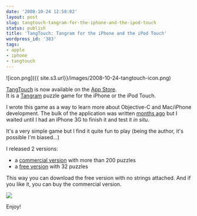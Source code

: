 ```yaml
---
date: '2008-10-24 12:58:02'
layout: post
slug: tangtouch-tangram-for-the-iphone-and-the-ipod-touch
status: publish
title: 'TangTouch: Tangram for the iPhone and the iPod Touch'
wordpress_id: '383'
tags:
- apple
- iphone
- tangtouch
---
```


![icon.png]({{ site.s3.url}}/images/2008-10-24-tangtouch-icon.png)

[TangTouch][tangtouch] is now available on the [App Store][tangtouch-itunes].  
It is a [Tangram][tangram] puzzle game for the iPhone or the iPod Touch.

I wrote this game as a way to learn more about Objective-C and Mac/iPhone development.
The bulk of the application was written [months ago][iphone-sdk] but I waited until I had an iPhone 3G to finish it and test it _in situ_.

It's a very simple game but I find it quite fun to play (being the author, it's possible I'm biased...) 

I released 2 versions:

* a [commercial version][tangtouch-itunes] with more than 200 puzzles
* a [free version][tangtouch-lite-itunes] with 32 puzzles

This way you can download the free version with no strings attached. And if you like it, you can buy the commercial version.

![](http://iphone.jmesnil.net/img/img-1.png)

Enjoy!

[tangtouch]: http://iphone.jmesnil.net/tangtouch.html
[tangtouch-itunes]: http://phobos.apple.com/WebObjects/MZStore.woa/wa/viewSoftware?id=292658907&mt;=8
[tangtouch-lite-itunes]: http://phobos.apple.com/WebObjects/MZStore.woa/wa/viewSoftware?id=292657700&mt;=8
[iphone-sdk]: http://jmesnil.net/weblog/2008/03/15/iphone-sdk/
[tangram]: http://en.wikipedia.org/wiki/Tangram
